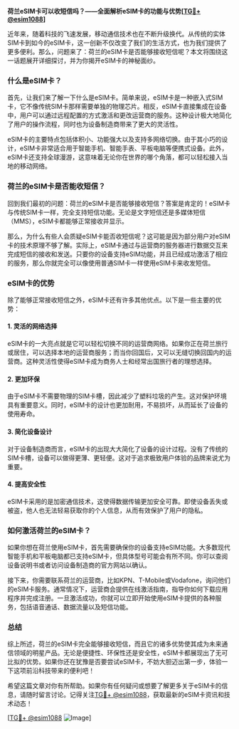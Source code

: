 **荷兰eSIM卡可以收短信吗？——全面解析eSIM卡的功能与优势[[TG💪+ @esim1088](https://t.me/s/esim1088)]**

近年来，随着科技的飞速发展，移动通信技术也在不断升级换代。从传统的实体SIM卡到如今的eSIM卡，这一创新不仅改变了我们的生活方式，也为我们提供了更多便利。那么，问题来了：荷兰的eSIM卡是否能够接收短信呢？本文将围绕这一话题展开详细探讨，并为你揭开eSIM卡的神秘面纱。

### 什么是eSIM卡？

首先，让我们来了解一下什么是eSIM卡。简单来说，eSIM卡是一种嵌入式SIM卡，它不像传统SIM卡那样需要单独的物理芯片。相反，eSIM卡直接集成在设备中，用户可以通过远程配置的方式激活和更改运营商的服务。这种设计极大地简化了用户的操作流程，同时也为设备制造商带来了更大的灵活性。

eSIM卡的主要特点包括体积小、功能强大以及支持多网络切换。由于其小巧的设计，eSIM卡非常适合用于智能手机、智能手表、平板电脑等便携式设备。此外，eSIM卡还支持全球漫游，这意味着无论你在世界的哪个角落，都可以轻松接入当地的移动网络。

### 荷兰的eSIM卡是否能收短信？

回到我们最初的问题：荷兰的eSIM卡是否能够接收短信？答案是肯定的！eSIM卡与传统SIM卡一样，完全支持短信功能。无论是文字短信还是多媒体短信（MMS），eSIM卡都能够正常接收并显示。

那么，为什么有些人会质疑eSIM卡能否收短信呢？这可能是因为部分用户对eSIM卡的技术原理不够了解。实际上，eSIM卡通过与运营商的服务器进行数据交互来完成短信的接收和发送。只要你的设备支持eSIM功能，并且已经成功激活了相应的服务，那么你就完全可以像使用普通SIM卡一样使用eSIM卡来收发短信。

### eSIM卡的优势

除了能够正常接收短信之外，eSIM卡还有许多其他优点。以下是一些主要的优势：

#### 1. 灵活的网络选择
eSIM卡的一大亮点就是它可以轻松切换不同的运营商网络。如果你正在荷兰旅行或居住，可以选择本地的运营商服务；而当你回国后，又可以无缝切换回国内的运营商。这种灵活性使得eSIM卡成为商务人士和经常出国旅行者的理想选择。

#### 2. 更加环保
由于eSIM卡不需要物理的SIM卡槽，因此减少了塑料垃圾的产生。这对保护环境具有重要意义。同时，eSIM卡的设计也更加耐用，不易损坏，从而延长了设备的使用寿命。

#### 3. 简化设备设计
对于设备制造商而言，eSIM卡的出现大大简化了设备的设计过程。没有了传统的SIM卡槽，设备可以做得更薄、更轻便。这对于追求极致用户体验的品牌来说尤为重要。

#### 4. 提高安全性
eSIM卡采用的是加密通信技术，这使得数据传输更加安全可靠。即使设备丢失或被盗，他人也无法轻易获取你的个人信息，从而有效保护了用户的隐私。

### 如何激活荷兰的eSIM卡？

如果你想在荷兰使用eSIM卡，首先需要确保你的设备支持eSIM功能。大多数现代智能手机和平板电脑都已支持eSIM卡，但具体型号可能会有所不同。你可以查阅设备说明书或者访问设备制造商的官方网站以确认。

接下来，你需要联系荷兰的运营商，比如KPN、T-Mobile或Vodafone，询问他们的eSIM卡服务。通常情况下，运营商会提供在线激活指南，指导你如何下载应用程序并完成注册。一旦激活成功，你就可以立即开始使用eSIM卡提供的各种服务，包括语音通话、数据流量以及短信功能。

### 总结

综上所述，荷兰的eSIM卡完全能够接收短信，而且它的诸多优势使其成为未来通信领域的明星产品。无论是便捷性、环保性还是安全性，eSIM卡都展现出了无可比拟的优势。如果你还在犹豫是否要尝试eSIM卡，不妨大胆迈出第一步，体验一下这项前沿科技带来的便利吧！

希望这篇文章对你有所帮助。如果你有任何疑问或想要了解更多关于eSIM卡的信息，请随时留言讨论。记得关注[TG💪+ @esim1088](https://t.me/s/esim1088)，获取最新的eSIM卡资讯和技术动态！

[[TG💪+ @esim1088](https://t.me/s/esim1088) ![Image](https://i.postimg.cc/4NQfJmqS/Snipaste-2025-05-13-00-14-12.png)]